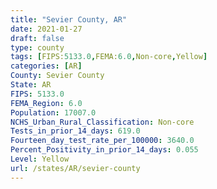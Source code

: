 ```yaml
---
title: "Sevier County, AR"
date: 2021-01-27
draft: false
type: county
tags: [FIPS:5133.0,FEMA:6.0,Non-core,Yellow]
categories: [AR]
County: Sevier County
State: AR
FIPS: 5133.0
FEMA_Region: 6.0
Population: 17007.0
NCHS_Urban_Rural_Classification: Non-core
Tests_in_prior_14_days: 619.0
Fourteen_day_test_rate_per_100000: 3640.0
Percent_Positivity_in_prior_14_days: 0.055
Level: Yellow
url: /states/AR/sevier-county
---
```



